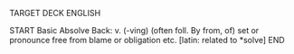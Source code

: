 TARGET DECK
ENGLISH

START
Basic
Absolve
Back: v. (-ving) (often foll. By from, of) set or pronounce free from blame or obligation etc. [latin: related to *solve]
END
